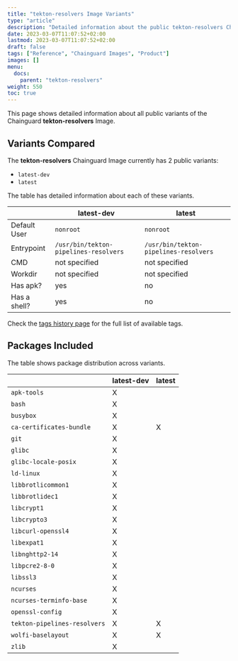 ```yaml
---
title: "tekton-resolvers Image Variants"
type: "article"
description: "Detailed information about the public tekton-resolvers Chainguard Image variants"
date: 2023-03-07T11:07:52+02:00
lastmod: 2023-03-07T11:07:52+02:00
draft: false
tags: ["Reference", "Chainguard Images", "Product"]
images: []
menu:
  docs:
    parent: "tekton-resolvers"
weight: 550
toc: true
---
```


This page shows detailed information about all public variants of the Chainguard **tekton-resolvers** Image.

## Variants Compared
The **tekton-resolvers** Chainguard Image currently has 2 public variants: 

- `latest-dev`
- `latest`

The table has detailed information about each of these variants.

|              | latest-dev                            | latest                                |
|--------------|---------------------------------------|---------------------------------------|
| Default User | `nonroot`                             | `nonroot`                             |
| Entrypoint   | `/usr/bin/tekton-pipelines-resolvers` | `/usr/bin/tekton-pipelines-resolvers` |
| CMD          | not specified                         | not specified                         |
| Workdir      | not specified                         | not specified                         |
| Has apk?     | yes                                   | no                                    |
| Has a shell? | yes                                   | no                                    |

Check the [tags history page](/chainguard/chainguard-images/reference/tekton-resolvers/tags_history/) for the full list of available tags.

## Packages Included
The table shows package distribution across variants.

|                              | latest-dev | latest |
|------------------------------|------------|--------|
| `apk-tools`                  | X          |        |
| `bash`                       | X          |        |
| `busybox`                    | X          |        |
| `ca-certificates-bundle`     | X          | X      |
| `git`                        | X          |        |
| `glibc`                      | X          |        |
| `glibc-locale-posix`         | X          |        |
| `ld-linux`                   | X          |        |
| `libbrotlicommon1`           | X          |        |
| `libbrotlidec1`              | X          |        |
| `libcrypt1`                  | X          |        |
| `libcrypto3`                 | X          |        |
| `libcurl-openssl4`           | X          |        |
| `libexpat1`                  | X          |        |
| `libnghttp2-14`              | X          |        |
| `libpcre2-8-0`               | X          |        |
| `libssl3`                    | X          |        |
| `ncurses`                    | X          |        |
| `ncurses-terminfo-base`      | X          |        |
| `openssl-config`             | X          |        |
| `tekton-pipelines-resolvers` | X          | X      |
| `wolfi-baselayout`           | X          | X      |
| `zlib`                       | X          |        |

